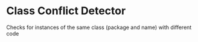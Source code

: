 # Class Conflict Detector

Checks for instances of the same class (package and name) with different code